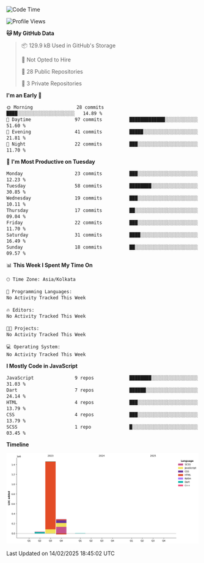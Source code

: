<!--START_SECTION:waka-->
![Code Time](http://img.shields.io/badge/Code%20Time-359%20hrs%204%20mins-blue)

![Profile Views](http://img.shields.io/badge/Profile%20Views-0-blue)

**🐱 My GitHub Data** 

> 📦 129.9 kB Used in GitHub's Storage 
 > 
> 🚫 Not Opted to Hire
 > 
> 📜 28 Public Repositories 
 > 
> 🔑 3 Private Repositories 
 > 
**I'm an Early 🐤** 

```text
🌞 Morning                28 commits          ████░░░░░░░░░░░░░░░░░░░░░   14.89 % 
🌆 Daytime                97 commits          █████████████░░░░░░░░░░░░   51.60 % 
🌃 Evening                41 commits          █████░░░░░░░░░░░░░░░░░░░░   21.81 % 
🌙 Night                  22 commits          ███░░░░░░░░░░░░░░░░░░░░░░   11.70 % 
```
📅 **I'm Most Productive on Tuesday** 

```text
Monday                   23 commits          ███░░░░░░░░░░░░░░░░░░░░░░   12.23 % 
Tuesday                  58 commits          ████████░░░░░░░░░░░░░░░░░   30.85 % 
Wednesday                19 commits          ███░░░░░░░░░░░░░░░░░░░░░░   10.11 % 
Thursday                 17 commits          ██░░░░░░░░░░░░░░░░░░░░░░░   09.04 % 
Friday                   22 commits          ███░░░░░░░░░░░░░░░░░░░░░░   11.70 % 
Saturday                 31 commits          ████░░░░░░░░░░░░░░░░░░░░░   16.49 % 
Sunday                   18 commits          ██░░░░░░░░░░░░░░░░░░░░░░░   09.57 % 
```


📊 **This Week I Spent My Time On** 

```text
🕑︎ Time Zone: Asia/Kolkata

💬 Programming Languages: 
No Activity Tracked This Week

🔥 Editors: 
No Activity Tracked This Week

🐱‍💻 Projects: 
No Activity Tracked This Week

💻 Operating System: 
No Activity Tracked This Week
```

**I Mostly Code in JavaScript** 

```text
JavaScript               9 repos             ████████░░░░░░░░░░░░░░░░░   31.03 % 
Dart                     7 repos             ██████░░░░░░░░░░░░░░░░░░░   24.14 % 
HTML                     4 repos             ███░░░░░░░░░░░░░░░░░░░░░░   13.79 % 
CSS                      4 repos             ███░░░░░░░░░░░░░░░░░░░░░░   13.79 % 
SCSS                     1 repo              █░░░░░░░░░░░░░░░░░░░░░░░░   03.45 % 
```



**Timeline**

![Lines of Code chart](https://raw.githubusercontent.com/sairam030/sairam030/main/assets/bar_graph.png)


 Last Updated on 14/02/2025 18:45:02 UTC
<!--END_SECTION:waka-->
